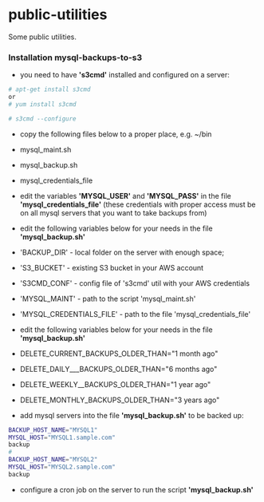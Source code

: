 # public-utilities
Some public utilities.

### Installation mysql-backups-to-s3
- you need to have **'s3cmd'** installed and configured on a server:
```sh
# apt-get install s3cmd
or
# yum install s3cmd
```
```sh
# s3cmd --configure
```

- copy the following files below to a proper place, e.g. ~/bin
 - mysql_maint.sh
 - mysql_backup.sh
 - mysql_credentials_file

- edit the variables **'MYSQL_USER'** and **'MYSQL_PASS'** in the file **'mysql_credentials_file'** (these credentials with proper access must be on all mysql servers that you want to take backups from)
- edit the following variables below for your needs in the file **'mysql_backup.sh'**
 - 'BACKUP_DIR' - local folder on the server with enough space;
 - 'S3_BUCKET' - existing S3 bucket in your AWS account
 - 'S3CMD_CONF' - config file of 's3cmd' util with your AWS credentials
 - 'MYSQL_MAINT' - path to the script 'mysql_maint.sh'
 - 'MYSQL_CREDENTIALS_FILE' - path to the file 'mysql_credentials_file'
- edit the following variables below for your needs in the file **'mysql_backup.sh'**
 - DELETE_CURRENT_BACKUPS_OLDER_THAN="1 month ago"
 - DELETE_DAILY___BACKUPS_OLDER_THAN="6 months ago"
 - DELETE_WEEKLY__BACKUPS_OLDER_THAN="1 year ago"
 - DELETE_MONTHLY_BACKUPS_OLDER_THAN="3 years ago"
- add mysql servers into the file **'mysql_backup.sh'** to be backed up:
```sh
BACKUP_HOST_NAME="MYSQL1"
MYSQL_HOST="MYSQL1.sample.com"
backup
#
BACKUP_HOST_NAME="MYSQL2"
MYSQL_HOST="MYSQL2.sample.com"
backup
```
- configure a cron job on the server to run the script **'mysql_backup.sh'**
